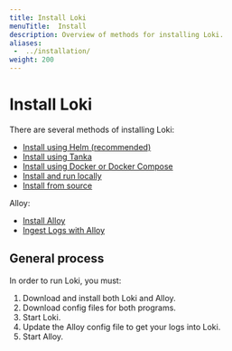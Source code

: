 ```yaml
---
title: Install Loki
menuTitle:  Install
description: Overview of methods for installing Loki.
aliases: 
 -  ../installation/
weight: 200
---
```


# Install Loki

There are several methods of installing Loki:

- [Install using Helm (recommended)](helm/)
- [Install using Tanka](tanka/)
- [Install using Docker or Docker Compose](docker/)
- [Install and run locally](local/)
- [Install from source](install-from-source/)

Alloy:
- [Install Alloy](https://grafana.com/docs/alloy/latest/set-up/install/)
- [Ingest Logs with Alloy](../../send-data/alloy/)

## General process

In order to run Loki, you must:

1. Download and install both Loki and Alloy.
1. Download config files for both programs.
1. Start Loki.
1. Update the Alloy config file to get your logs into Loki.
1. Start Alloy.
